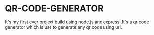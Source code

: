 # QR-CODE-GENERATOR
It's my first ever project build using node.js and express .It's a qr code generator which is use to generate any qr code using url.
